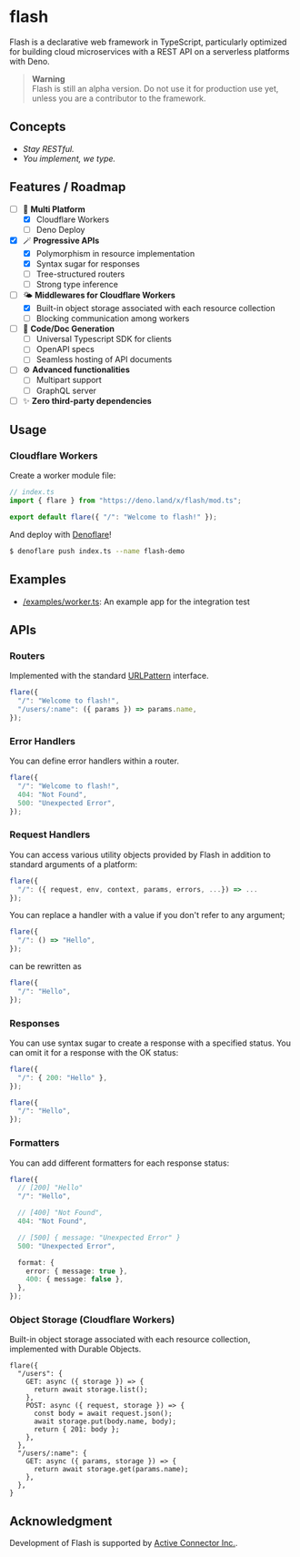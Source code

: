 # flash

Flash is a declarative web framework in TypeScript, particularly optimized for
building cloud microservices with a REST API on a serverless platforms with
Deno.

> **Warning**\
> Flash is still an alpha version. Do not use it for production use yet, unless
> you are a contributor to the framework.

## Concepts

- _Stay RESTful._
- _You implement, we type._

## Features / Roadmap

- [ ] :rocket: **Multi Platform**
  - [x] Cloudflare Workers
  - [ ] Deno Deploy
- [x] :magic_wand: **Progressive APIs**
  - [x] Polymorphism in resource implementation
  - [x] Syntax sugar for responses
  - [ ] Tree-structured routers
  - [ ] Strong type inference
- [ ] :sun_behind_small_cloud: **Middlewares for Cloudflare Workers**
  - [x] Built-in object storage associated with each resource collection
  - [ ] Blocking communication among workers
- [ ] :scroll: **Code/Doc Generation**
  - [ ] Universal Typescript SDK for clients
  - [ ] OpenAPI specs
  - [ ] Seamless hosting of API documents
- [ ] :gear: **Advanced functionalities**
  - [ ] Multipart support
  - [ ] GraphQL server
- [ ] :sparkles: **Zero third-party dependencies**

## Usage

### Cloudflare Workers

Create a worker module file:

```typescript
// index.ts
import { flare } from "https://deno.land/x/flash/mod.ts";

export default flare({ "/": "Welcome to flash!" });
```

And deploy with [Denoflare](https://denoflare.dev/)!

```sh
$ denoflare push index.ts --name flash-demo
```

## Examples

- [/examples/worker.ts](/examples/worker.ts): An example app for the integration
  test

## APIs

### Routers

Implemented with the standard
[URLPattern](https://developer.mozilla.org/en-US/docs/Web/API/URLPattern)
interface.

```typescript
flare({
  "/": "Welcome to flash!",
  "/users/:name": ({ params }) => params.name,
});
```

### Error Handlers

You can define error handlers within a router.

```typescript
flare({
  "/": "Welcome to flash!",
  404: "Not Found",
  500: "Unexpected Error",
});
```

### Request Handlers

You can access various utility objects provided by Flash in addition to standard
arguments of a platform:

```typescript
flare({
  "/": ({ request, env, context, params, errors, ...}) => ...
});
```

You can replace a handler with a value if you don't refer to any argument;

```typescript
flare({
  "/": () => "Hello",
});
```

can be rewritten as

```typescript
flare({
  "/": "Hello",
});
```

### Responses

You can use syntax sugar to create a response with a specified status. You can
omit it for a response with the OK status:

```typescript
flare({
  "/": { 200: "Hello" },
});
```

```typescript
flare({
  "/": "Hello",
});
```

### Formatters

You can add different formatters for each response status:

```typescript
flare({
  // [200] "Hello"
  "/": "Hello",

  // [400] "Not Found",
  404: "Not Found",

  // [500] { message: "Unexpected Error" }
  500: "Unexpected Error",

  format: {
    error: { message: true },
    400: { message: false },
  },
});
```

### Object Storage (Cloudflare Workers)

Built-in object storage associated with each resource collection, implemented
with Durable Objects.

```
flare({
  "/users": {
    GET: async ({ storage }) => {
      return await storage.list();
    },
    POST: async ({ request, storage }) => {
      const body = await request.json();
      await storage.put(body.name, body);
      return { 201: body };
    },
  },
  "/users/:name": {
    GET: async ({ params, storage }) => {
      return await storage.get(params.name);
    },
  },
}
```

## Acknowledgment

Development of Flash is supported by
[Active Connector Inc.](https://active-connector.com).

